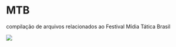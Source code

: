 # MTB
compilação de arquivos relacionados ao Festival Mídia Tática Brasil

<img src="https://camo.githubusercontent.com/3c53296b47f36d9fb7a996d611046a51dbd819d3/687474703a2f2f7777772e6d696469617461746963612e696e666f2f6d6964696174617469636162726173696c5f323030335f73702f696d67735f4d54422f6c6f676f5f655f626172636f2e676966">
